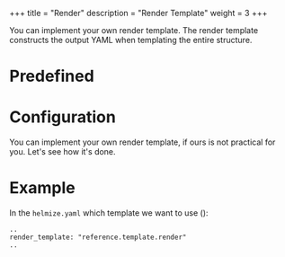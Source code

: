 +++
title = "Render"
description = "Render Template"
weight = 3
+++

You can implement your own render template. The render template constructs the output YAML when templating the entire structure.

# Predefined


# Configuration

You can implement your own render template, if ours is not practical for you. Let's see how it's done.




# Example

In the `helmize.yaml` which template we want to use ():

```
..
render_template: "reference.template.render"
..
```


